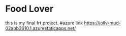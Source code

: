 # Food Lover
this is my final frt project.
#azure link https://jolly-mud-02abb3610.1.azurestaticapps.net/
